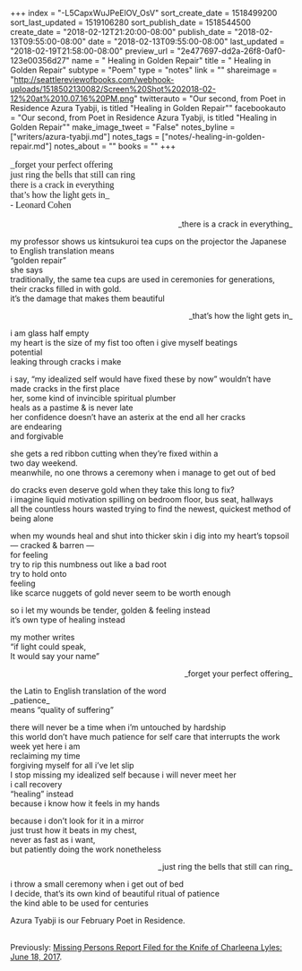 +++
index = "-L5CapxWuJPeElOV_OsV"
sort_create_date = 1518499200
sort_last_updated = 1519106280
sort_publish_date = 1518544500
create_date = "2018-02-12T21:20:00-08:00"
publish_date = "2018-02-13T09:55:00-08:00"
date = "2018-02-13T09:55:00-08:00"
last_updated = "2018-02-19T21:58:00-08:00"
preview_url = "2e477697-dd2a-26f8-0af0-123e00356d27"
name = " Healing in Golden Repair"
title = " Healing in Golden Repair"
subtype = "Poem"
type = "notes"
link = ""
shareimage = "http://seattlereviewofbooks.com/webhook-uploads/1518502130082/Screen%20Shot%202018-02-12%20at%2010.07.16%20PM.png"
twitterauto = "Our second, from Poet in Residence Azura Tyabji, is titled \"Healing in Golden Repair\""
facebookauto = "Our second, from Poet in Residence Azura Tyabji, is titled \"Healing in Golden Repair\""
make_image_tweet = "False"
notes_byline = ["writers/azura-tyabji.md"]
notes_tags = ["notes/-healing-in-golden-repair.md"]
notes_about = ""
books = ""
+++
<p style="font-size:16px;font-family:SeravekLightItalic">_forget your perfect offering<br>
just ring the bells that still can ring<br>
there is a crack in everything<br> 
that’s how the light gets in_<br>
- Leonard Cohen</p>

<p style="text-align:right;">_there is a crack in everything_</p>

<p class="prose-poem">my professor shows us kintsukuroi tea cups on the projector the Japanese to English translation means<br>
“golden repair”<br>
she says<br>
traditionally, the same tea cups are used in ceremonies for generations, their cracks filled in with gold.<br>
it’s the damage that makes them beautiful</p>

<p style="text-align:right;">_that’s how the light gets in_</p>

<p class="prose-poem">i am glass half empty<br>
my heart is the size of my fist too often i give myself beatings<br>
potential<br> 
leaking through cracks i make</p>

<p class="prose-poem">i say, “my idealized self would have fixed these by now” wouldn’t have made cracks in the first place<br> 
her, some kind of invincible spiritual plumber<br> 
heals as a pastime &amp; is never late<br> 
her confidence doesn’t have an asterix at the end all her cracks<br> 
are endearing<br> 
and forgivable</p>

<p class="prose-poem">she gets a red ribbon cutting when they’re fixed within a<br> 
two day weekend.<br> 
meanwhile, no one throws a ceremony when i manage to get out of bed</p>

<p class="prose-poem">do cracks even deserve gold when they take this long to fix?<br> 
i imagine liquid motivation spilling on bedroom floor, bus seat, hallways<br> 
all the countless hours wasted trying to find the newest, quickest method of being alone</p>

<p class="prose-poem">when my wounds heal and shut into thicker skin i dig into my heart’s topsoil<br> 
&mdash; cracked &amp; barren &mdash;<br> 
for feeling<br> 
try to rip this numbness out like a bad root<br> 
try to hold onto<br> 
feeling<br> 
like scarce nuggets of gold never seem to be worth enough</p>

<p class="prose-poem">so i let my wounds be tender, golden &amp; feeling instead<br> 
it’s own type of healing instead</p>

<p class="prose-poem">my mother writes<br> 
“if light could speak,<br> 
It would say your name”</p>

<p style="text-align:right;">_forget your perfect offering_</p>

<p class="prose-poem">the Latin to English translation of the word<br>
_patience_<br> 
means “quality of suffering”</p>

<p class="prose-poem">there will never be a time when i’m untouched by hardship<br> 
this world don’t have much patience for self care that interrupts the work week yet here i am<br> 
reclaiming my time<br> 
forgiving myself for all i’ve let slip<br> 
I stop missing my idealized self because i will never meet her<br>
i call recovery<br> 
“healing” instead<br> 
because i know how it feels in my hands</p>

<p class="prose-poem">because i don’t look for it in a mirror<br> 
just trust how it beats in my chest,<br> 
never as fast as i want,<br> 
but patiently doing the work nonetheless</p>

<p style="text-align:right;">_just ring the bells that still can ring_</p>

<p class="prose-poem">i throw a small ceremony when i get out of bed<br> 
I decide, that’s its own kind of beautiful ritual of patience<br>
the kind able to be used for centuries</p>

<p class="poem-footer">Azura Tyabji is our February Poet in Residence.<br><br>

Previously: [Missing Persons Report Filed for the Knife of Charleena Lyles: June 18, 2017](http://www.seattlereviewofbooks.com/notes/2018/02/06/missing-persons-report-filed-for-the-knife-of-charleena-lyles-june-18-2017/).</p>